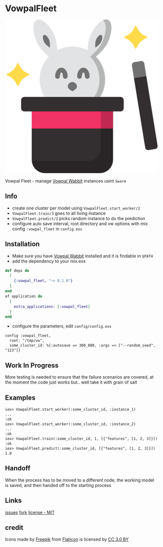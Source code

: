 # VowpalFleet

![](https://github.com/jackdoe/elixir-vowpal-fleet/raw/master/logo.png)

Vowpal Fleet - manage [Vowpal Wabbit](https://github.com/VowpalWabbit/vowpal_wabbit) instances usint `Swarm`

## Info

* create one cluster per model using `VowpalFleet.start_worker/2`
* `VowpalFleet.train/3` goes to all living instance
* `VowpalFleet.predict/2` picks random instance to do the prediction
* configure auto save interval, root directory and vw options with mix config `:vowpal_fleet` in `config.exs`

## Installation

* Make sure you have [Vowpal Wabbit](https://github.com/VowpalWabbit/vowpal_wabbit) installed and it is findable in `$PATH`
* add the dependency to your mix.exs

```elixir
def deps do
  [
    {:vowpal_fleet, "~> 0.1.0"}
  ]
end
ef application do
  [
    extra_applications: [:vowpal_fleet]
  ]
end
```

* configure the parameters, edit `config/config.exs`

```
config :vowpal_fleet,
  root: "/tmp/vw",
  some_cluster_id: %{:autosave => 300_000, :args => ["--random_seed", "123"]}
```

## Work In Progress
More testing is needed to ensure that the failure scenarios are covered, at the moment the code just works but.. well take it with grain of salt

## Examples
    iex> VowpalFleet.start_worker(:some_cluster_id, :instance_1)
    ...
    :ok
    iex> VowpalFleet.start_worker(:some_cluster_id, :instance_2)
    ...
    :ok
    iex> VowpalFleet.train(:some_cluster_id, 1, [{"features", [1, 2, 3]}])
    :ok
    iex> VowpalFleet.predict(:some_cluster_id, [{"features", [1, 2, 3]}])
    1.0

## Handoff

  When the process has to be moved to a different node, the working model is saved, and then handed off to the starting process

## Links
[issues](https://github.com/jackdoe/elixir-vowpal-fleet/issues) [fork](https://github.com/jackdoe/elixir-vowpal-fleet) [license - MIT](https://en.wikipedia.org/wiki/MIT_License)

## credit
Icons made by [Freepik](https://www.freepik.com) from [Flaticon](https://www.flaticon.com/) is licensed by [CC 3.0 BY](http://creativecommons.org/licenses/by/3.0/)